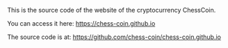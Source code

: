 This is the source code of the website of the cryptocurrency ChessCoin.

You can access it here: https://chess-coin.github.io

The source code is at: https://github.com/chess-coin/chess-coin.github.io
